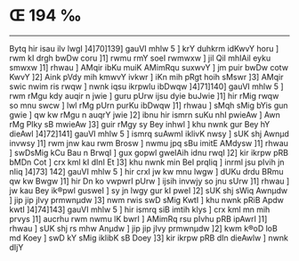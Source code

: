 # Œ 194 ‰
---
Bytq hir isau ilv lwgI ]4]70]139] gauVI mhlw 5 ] krY duhkrm
idKwvY horu ] rwm kI drgh bwDw coru ]1] rwmu rmY soeI rwmwxw ] jil
Qil mhIAil eyku smwxw ]1] rhwau ] AMqir ibKu muiK AMimRqu suxwvY ] jm
puir bwDw cotw KwvY ]2] Aink pVdy mih kmwvY ivkwr ] iKn mih pRgt
hoih sMswr ]3] AMqir swic nwim ris rwqw ] nwnk iqsu ikrpwlu ibDwqw
]4]71]140] gauVI mhlw 5 ] rwm rMgu kdy auqir n jwie ] guru pUrw
ijsu dyie buJwie ]1] hir rMig rwqw so mnu swcw ] lwl rMg pUrn purKu
ibDwqw ]1] rhwau ] sMqh sMig bYis gun gwie ] qw kw rMgu n auqrY jwie
]2] ibnu hir ismrn suKu nhI pwieAw ] Awn rMg PIky sB mwieAw ]3]
guir rMgy sy Bey inhwl ] khu nwnk gur Bey hY dieAwl ]4]72]141]
gauVI mhlw 5 ] ismrq suAwmI iklivK nwsy ] sUK shj Awnµd invwsy
]1] rwm jnw kau rwm Brosw ] nwmu jpq sBu imitE AMdysw ]1] rhwau ]
swDsMig kCu Bau n BrwqI ] gux gopwl gweIAih idnu rwqI ]2] kir
ikrpw pRB bMDn Cot ] crx kml kI dInI Et ]3] khu nwnk min BeI
prqIiq ] inrml jsu pIvih jn nIiq ]4]73] 142] gauVI mhlw 5 ]
hir crxI jw kw mnu lwgw ] dUKu drdu BRmu qw kw Bwgw ]1] hir Dn ko
vwpwrI pUrw ] ijsih invwjy so jnu sUrw ]1] rhwau ] jw kau Bey ik®pwl
gusweI ] sy jn lwgy gur kI pweI ]2] sUK shj sWiq Awnµdw ] jip jip
jIvy prmwnµdw ]3] nwm rwis swD sMig KwtI ] khu nwnk pRiB Apdw kwtI
]4]74]143] gauVI mhlw 5 ] hir ismrq siB imtih klys ] crx
kml mn mih prvys ]1] aucrhu rwm nwmu lK bwrI ] AMimRq rsu pIvhu
pRB ipAwrI ]1] rhwau ] sUK shj rs mhw Anµdw ] jip jip jIvy
prmwnµdw ]2] kwm k®oD loB md Koey ] swD kY sMig iklibK sB Doey ]3]
kir ikrpw pRB dIn dieAwlw ] nwnk dIjY
####
